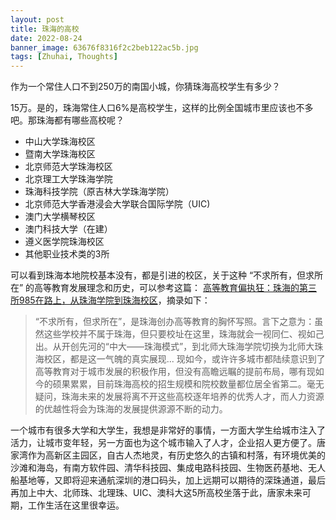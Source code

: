 ```yaml
---
layout: post
title: 珠海的高校
date: 2022-08-24
banner_image: 63676f8316f2c2beb122ac5b.jpg
tags: [Zhuhai, Thoughts]
---
```


作为一个常住人口不到250万的南国小城，你猜珠海高校学生有多少？

<!--more-->

15万。是的，珠海常住人口6%是高校学生，这样的比例全国城市里应该也不多吧。那珠海都有哪些高校呢？
- 中山大学珠海校区
- 暨南大学珠海校区
- 北京师范大学珠海校区
- 北京理工大学珠海学院
- 珠海科技学院（原吉林大学珠海学院）
- 北京师范大学香港浸会大学联合国际学院（UIC)
- 澳门大学横琴校区
- 澳门科技大学（在建）
- 遵义医学院珠海校区
- 其他职业技术类的3所

可以看到珠海本地院校基本没有，都是引进的校区，关于这种 “不求所有，但求所在” 的高等教育发展理念和历史，可以参考这篇： [高等教育偏执狂：珠海的第三所985在路上，从珠海学院到珠海校区](https://zhuanlan.zhihu.com/p/557012157)，摘录如下：

> “不求所有，但求所在”，是珠海创办高等教育的胸怀写照。言下之意为：虽然这些学校并不属于珠海，但只要校址在这里，珠海就会一视同仁、视如己出。从开创先河的“中大——珠海模式”，到北师大珠海学院切换为北师大珠海校区，都是这一气魄的真实展现... 现如今，或许许多城市都陆续意识到了高等教育对于城市发展的积极作用，但没有高瞻远瞩的提前布局，哪有现如今的硕果累累，目前珠海高校的招生规模和院校数量都位居全省第二。毫无疑问，珠海未来的发展将离不开这些高校逐年培养的优秀人才，而人力资源的优越性将会为珠海的发展提供源源不断的动力。

一个城市有很多大学和大学生，我想是非常好的事情，一方面大学生给城市注入了活力，让城市变年轻，另一方面也为这个城市输入了人才，企业招人更方便了。唐家湾作为高新区主园区，自古人杰地灵，有历史悠久的古镇和村落，有环境优美的沙滩和海岛，有南方软件园、清华科技园、集成电路科技园、生物医药基地、无人船基地等，又即将迎来通航深圳的港口码头，加上远期可以期待的深珠通道，最后再加上中大、北师珠、北理珠、UIC、澳科大这5所高校坐落于此，唐家未来可期，工作生活在这里很幸运。